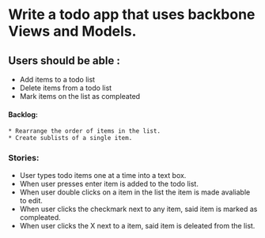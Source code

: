 # Write a todo app that uses backbone Views and Models.

## Users should be able :
  * Add items to a todo list
  * Delete items from a todo list
  * Mark items on the list as compleated 

  #### Backlog:
    * Rearrange the order of items in the list. 
    * Create sublists of a single item.


### Stories:
  * User types todo items one at a time into a text box.
  * When user presses enter item is added to the todo list.
  * When user double clicks on a item in the list the item is made avaliable to edit.
  * When user clicks the checkmark next to any item, said item is marked as compleated.
  * When user clicks the X next to a item, said item is deleated from the list.